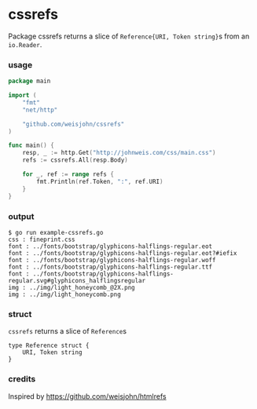 # cssrefs

Package cssrefs returns a slice of `Reference{URI, Token string}`s from an `io.Reader`.

### usage

```go
package main

import (
    "fmt"
    "net/http"

    "github.com/weisjohn/cssrefs"
)

func main() {
    resp, _ := http.Get("http://johnweis.com/css/main.css")
    refs := cssrefs.All(resp.Body)

    for _, ref := range refs {
        fmt.Println(ref.Token, ":", ref.URI)
    }
}
```

### output

```golang
$ go run example-cssrefs.go
css : fineprint.css
font : ../fonts/bootstrap/glyphicons-halflings-regular.eot
font : ../fonts/bootstrap/glyphicons-halflings-regular.eot?#iefix
font : ../fonts/bootstrap/glyphicons-halflings-regular.woff
font : ../fonts/bootstrap/glyphicons-halflings-regular.ttf
font : ../fonts/bootstrap/glyphicons-halflings-regular.svg#glyphicons_halflingsregular
img : ../img/light_honeycomb_@2X.png
img : ../img/light_honeycomb.png
```

### struct

`cssrefs` returns a slice of `Reference`s

```
type Reference struct {
    URI, Token string
}
```

### credits

Inspired by https://github.com/weisjohn/htmlrefs